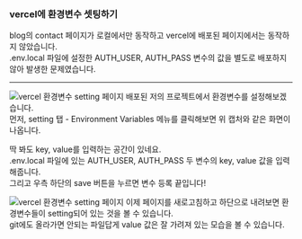 ### vercel에 환경변수 셋팅하기

blog의 contact 페이지가 로컬에서만 동작하고 vercel에 배포된 페이지에서는 동작하지 않았습니다.  
.env.local 파일에 설정한 AUTH_USER, AUTH_PASS 변수의 값을 별도로 배포하지 않아 발생한 문제였습니다.

---

![vercel 환경변수 setting 페이지](/images/posts/TIL/setting-page.png)
배포된 저의 프로젝트에서 환경변수를 설정해보겠습니다.  
먼저, setting 탭 - Environment Variables 메뉴를 클릭해보면 위 캡처와 같은 화면이 나옵니다.

딱 봐도 key, value를 입력하는 공간이 있네요.  
.env.local 파일에 있는 AUTH_USER, AUTH_PASS 두 변수의 key, value 값을 입력해줍니다.  
그리고 우측 하단의 save 버튼을 누르면 변수 등록 끝입니다!

![vercel 환경변수 setting 페이지](/images/posts/TIL/environment-variables.png)
이제 페이지를 새로고침하고 하단으로 내려보면 환경변수들이 setting되어 있는 것을 볼 수 있습니다.  
git에도 올라가면 안되는 파일답게 value 값은 잘 가려져 있는 모습을 볼 수 있습니다.
